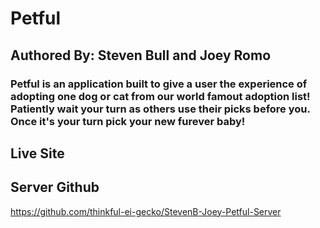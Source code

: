 # Petful

## Authored By: Steven Bull and Joey Romo

### Petful is an application built to give a user the experience of adopting one dog or cat from our world famout adoption list! Patiently wait your turn as others use their picks before you. Once it's your turn pick your new furever baby!

## Live Site



## Server Github

https://github.com/thinkful-ei-gecko/StevenB-Joey-Petful-Server